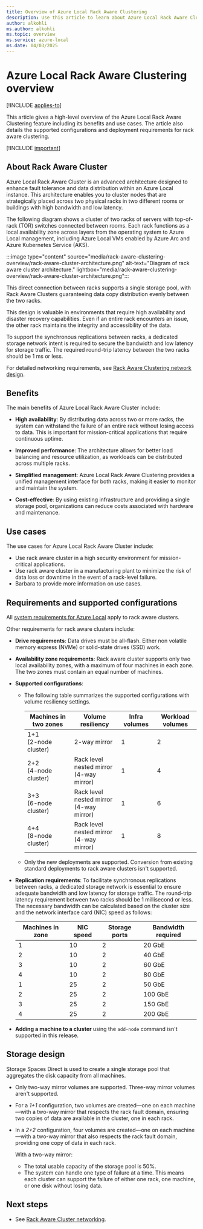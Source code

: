 ```yaml
---
title: Overview of Azure Local Rack Aware Clustering
description: Use this article to learn about Azure Local Rack Aware Clustering.
author: alkohli
ms.author: alkohli
ms.topic: overview
ms.service: azure-local
ms.date: 04/03/2025
---
```


# Azure Local Rack Aware Clustering overview

[!INCLUDE [applies-to](../includes/hci-applies-to-23h2.md)]

This article gives a high-level overview of the Azure Local Rack Aware Clustering feature including its benefits and use cases. The article also details the supported configurations and deployment requirements for rack aware clustering.

[!INCLUDE [important](../includes/hci-preview.md)]

## About Rack Aware Cluster

Azure Local Rack Aware Cluster is an advanced architecture designed to enhance fault tolerance and data distribution within an Azure Local instance. This architecture enables you to cluster nodes that are strategically placed across two physical racks in two different rooms or buildings with high bandwidth and low latency. 

The following diagram shows a cluster of two racks of servers with top-of-rack (TOR) switches connected between rooms. Each rack functions as a local availability zone across layers from the operating system to Azure Local management, including Azure Local VMs enabled by Azure Arc and Azure Kubernetes Service (AKS).  

:::image type="content" source="media/rack-aware-clustering-overview/rack-aware-cluster-architecture.png" alt-text="Diagram of rack aware cluster architecture." lightbox="media/rack-aware-clustering-overview/rack-aware-cluster-architecture.png":::

This direct connection between racks supports a single storage pool, with Rack Aware Clusters guaranteeing data copy distribution evenly between the two racks.  

This design is valuable in environments that require high availability and disaster recovery capabilities. Even if an entire rack encounters an issue, the other rack maintains the integrity and accessibility of the data.

To support the synchronous replications between racks, a dedicated storage network intent is required to secure the bandwidth and low latency for storage traffic. The required round-trip latency between the two racks should be 1 ms or less.

For detailed networking requirements, see [Rack Aware Clustering network design](./rack-aware-clustering-network-design-switch-configuration.md).

## Benefits

The main benefits of Azure Local Rack Aware Cluster include:

- **High availability**: By distributing data across two or more racks, the system can withstand the failure of an entire rack without losing access to data. This is important for mission-critical applications that require continuous uptime.

- **Improved performance**: The architecture allows for better load balancing and resource utilization, as workloads can be distributed across multiple racks.

- **Simplified management**: Azure Local Rack Aware Clustering provides a unified management interface for both racks, making it easier to monitor and maintain the system.

- **Cost-effective**: By using existing infrastructure and providing a single storage pool, organizations can reduce costs associated with hardware and maintenance.


## Use cases

The use cases for Azure Local Rack Aware Cluster include:

- Use rack aware cluster in a high security environment for mission-critical applications.
- Use rack aware cluster in a manufacturing plant to minimize the risk of data loss or downtime in the event of a rack-level failure.  
- Barbara to provide more information on use cases.


## Requirements and supported configurations

All [system requirements for Azure Local](../concepts/system-requirements-23h2.md) apply to rack aware clusters.  

Other requirements for rack aware clusters include:

- **Drive requirements**: Data drives must be all-flash. Either non volatile memory express (NVMe) or solid-state drives (SSD) work.

- **Availability zone requirements**: Rack aware cluster supports only two local availability zones, with a maximum of four machines in each zone. The two zones must contain an equal number of machines.

- **Supported configurations**:

    - The following table summarizes the supported configurations with volume resiliency settings.

        | Machines in two zones  | Volume resiliency   | Infra volumes  | Workload volumes  |
        |--| -- |--| -- |
        | 1+1 <br> (2-node cluster)  | 2-way mirror  | 1 | 2 |
        | 2+2 <br> (4-node cluster)  | Rack level nested mirror <br> (4-way mirror)  | 1 | 4 |
        | 3+3 <br> (6-node cluster)  | Rack level nested mirror <br> (4-way mirror)  | 1 | 6 |
        | 4+4 <br> (8-node cluster)  | Rack level nested mirror <br> (4-way mirror)  | 1 | 8 |

    - Only the new deployments are supported. Conversion from existing standard deployments to rack aware clusters isn't supported.

- **Replication requirements**: To facilitate synchronous replications between racks, a dedicated storage network is essential to ensure adequate bandwidth and low latency for storage traffic. The round-trip latency requirement between two racks should be 1 millisecond or less. The necessary bandwidth can be calculated based on the cluster size and the network interface card (NIC) speed as follows:

    | Machines in zone | NIC speed | Storage ports | Bandwidth required |
    |--| -- |--| -- |
    | 1 | 10 | 2 | 20 GbE  |
    | 2 | 10 | 2 | 40 GbE  |
    | 3 | 10 | 2 | 60 GbE  |
    | 4 | 10 | 2 | 80 GbE  |
    | 1 | 25 | 2 | 50 GbE  |
    | 2 | 25 | 2 | 100 GbE |
    | 3 | 25 | 2 | 150 GbE |
    | 4 | 25 | 2 | 200 GbE |

- **Adding a machine to a cluster** using the `add-node` command isn't supported in this release.

## Storage design

Storage Spaces Direct is used to create a single storage pool that aggregates the disk capacity from all machines.

- Only two-way mirror volumes are supported. Three-way mirror volumes aren't supported.

- For a *1+1* configuration, two volumes are created—one on each machine—with a two-way mirror that respects the rack fault domain, ensuring two copies of data are available in the cluster, one in each rack.
- In a *2+2* configuration, four volumes are created—one on each machine—with a two-way mirror that also respects the rack fault domain, providing one copy of data in each rack.

    With a two-way mirror:

    - The total usable capacity of the storage pool is 50%.
    - The system can handle one type of failure at a time. This means each cluster can support the failure of either one rack, one machine, or one disk without losing data.


## Next steps

- See [Rack Aware Cluster networking](./rack-aware-clustering-network-design-switch-configuration.md).